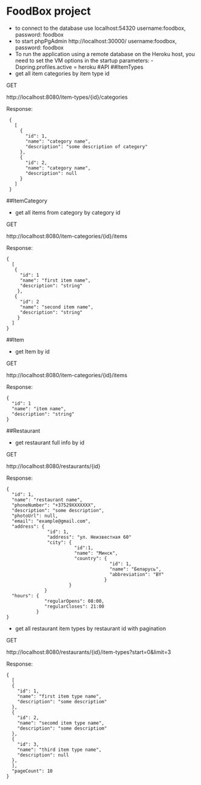 # FoodBox project
- to connect to the database use localhost:54320 username:foodbox, password: foodbox
- to start phpPgAdmin http://localhost:30000/ username:foodbox, password: foodbox
- To run the application using a remote database on the Heroku host, you need to set the VM options in the startup parameters: -Dspring.profiles.active = heroku
#API
##ItemTypes
- get all item categories by item type id

GET

http://localhost:8080/item-types/{id}/categories

Response:

     {
       [
         {
           "id": 1,
           "name": "category name",
           "description": "some description of category"
         },
         {
           "id": 2,
           "name": "category name",
           "description": null
         }
       ]
     } 
     
##ItemCategory
- get all items from category by category id

GET

http://localhost:8080/item-categories/{id}/items
  
Response:

    {
      [
       {
         "id": 1
         "name": "first item name",
         "description": "string"
        },
       {
         "id": 2
         "name": "second item name",
         "description": "string"
        } 
      ]
    }
 
##Item
- get Item by id

GET

http://localhost:8080/item-categories/{id}/items 

Response:

    {
      "id": 1
      "name": "item name",
      "description": "string"
    }
    
##Restaurant
- get restaurant full info by id

GET

http://localhost:8080/restaurants/{id}

Response:

    {
      "id": 1,
      "name": "restaurant name",
      "phoneNumber": "+37529XXXXXXX",
      "description": "some description",
      "photoUrl": null,
      "email": "example@gmail.com",
      "address": {
                   "id": 1,
                   "address": "ул. Неизвестная 60"
                   "city": {
                             "id":1,
                             "name": "Минск",
                             "country": {
                                          "id": 1,
                                          "name": "Беларусь",
                                          "abbreviation": "BY"
                                        }  
                           }
                  }
      "hours": {
                  "regularOpens": 08:00,
                  "regularCloses": 21:00
               }                        
    }
    
- get all restaurant item types by restaurant id with pagination

GET

http://localhost:8080/restaurants/{id}/item-types?start=0&limit=3

Response:

    {
      [
      {
        "id": 1,
        "name": "first item type name",
        "description": "some descriptiom"
      },
      {
        "id": 2,
        "name": "secomd item type name",
        "description": "some descriptiom"
      },
      {
        "id": 3,
        "name": "third item type name",
        "description": null
      },
      ],
      "pageCount": 10
    }    